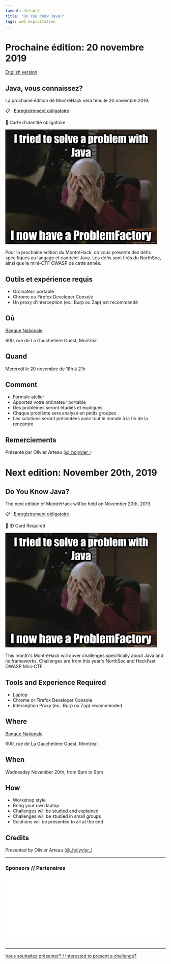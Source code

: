 ```yaml
---
layout: default
title: "Do You Know Java?"
tags: web exploitation
---
```


# Prochaine édition: 20 novembre 2019

[English version](#english)

## Java, vous connaissez?

La prochaine édition de MontréHack sera tenu le 20 novembre 2019.

:clipboard: : [Enregistrement obligatoire](https://www.eventbrite.ca/e/montrehack-do-you-know-java-tickets-81550296131)

:bust_in_silhouette: Carte d'identité obligatoire

![Java Security](/images/19-11_java.jpg)

Pour la prochaine édition du MontréHack, on vous présente des défis spécifiques
au langage et cadriciel Java. Les défis sont tirés du NorthSec, ainsi que le
mini-CTF OWASP de cette année.

## Outils et expérience requis

* Ordinateur portable
* Chrome ou Firefox Developer Console
* Un proxy d'interception (ex.: Burp ou Zap) est recommandé

## Où

[Banque Nationale](https://www.bnc.ca/)

600, rue de La Gauchetière Ouest, Montréal

## Quand

Mercredi le 20 novembre de 18h à 21h

## Comment
 
* Formule atelier
* Apportez votre ordinateur portable
* Des problèmes seront étudiés et expliqués
* Chaque problème sera analysé en petits groupes
* Les solutions seront présentées avec tout le monde à la fin de la rencontre

## Remerciements

Présenté par Olivier Arteau ([@\_holyvier\_](https://twitter.com/_holyvier_))


<a id="english"></a>

# Next edition: November 20th, 2019

## Do You Know Java?

The next edition of MontréHack will be held on November 20th, 2019.

:clipboard: : [Enregistrement obligatoire](https://www.eventbrite.ca/e/montrehack-do-you-know-java-tickets-81550296131)

:bust_in_silhouette: ID Card Required

![Java Security](/images/19-11_java.jpg)

This month's MontréHack will cover challenges specifically about Java and its frameworks.
Challenges are from this year's NorthSec and HackFest OWASP Mini-CTF.

## Tools and Experience Required

* Laptop
* Chrome or Firefox Developer Console
* Interception Proxy (ex.: Burp ou Zap) recommended

## Where

[Banque Nationale](https://www.bnc.ca/)

600, rue de La Gauchetière Ouest, Montréal

## When

Wednesday November 20th, from 6pm to 9pm

## How

* Workshop style
* Bring your own laptop
* Challenges will be studied and explained
* Challenges will be studied in small groups
* Solutions will be presented to all at the end

## Credits

Presented by Olivier Arteau ([@\_holyvier\_](https://twitter.com/_holyvier_))

<hr/>

### Sponsors // Partenaires

[![Banque Nationale](/images/sponsor_bnc_white.png)](https://emplois.bnc.ca/recherche-d'offres/ALL?orgIds=5888&ac=29784&alp=ALL&alt=0&ascf=%5b%7b%22Key%22:%22ALL%22,%22Value%22:null%7d%5d&)

<hr/>

[Vous souhaitez présenter? / Interested to present a challenge?](https://docs.google.com/forms/d/140e7Fe9CO5gh3Ss35bozQqLIBMIDZB5DQ6PRbR7zowU/edit)
